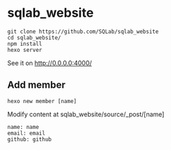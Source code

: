 # sqlab_website
```
git clone https://github.com/SQLab/sqlab_website
cd sqlab_website/
npm install
hexo server
```
See it on http://0.0.0.0:4000/
## Add member
```
hexo new member [name]
```
Modify content at sqlab_website/source/_post/[name]
```
name: name
email: email
github: github
```
